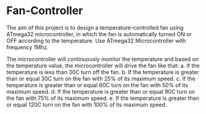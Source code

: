 # Fan-Controller
The aim of this project is to design a temperature-controlled fan using ATmega32 microcontroller, in which the fan is automatically turned ON or OFF according to the temperature. Use ATmega32 Microcontroller with frequency 1Mhz.

The microcontroller will continuously monitor the temperature and based on the temperature value, the microcontroller will drive the fan like that: a. If the temperature is less than 30C turn off the fan. 
b. If the temperature is greater than or equal 30C turn on the fan with 25% of its maximum speed. 
c. If the temperature is greater than or equal 60C turn on the fan with 50% of its maximum speed. 
d. If the temperature is greater than or equal 90C turn on the fan with 75% of its maximum speed.
e. If the temperature is greater than or equal 120C turn on the fan with 100% of its maximum speed.
